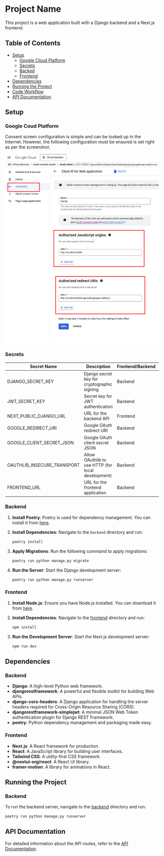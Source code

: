 # Project Name

This project is a web application built with a Django backend and a Next.js frontend.

## Table of Contents

- [Setup](#setup)
    - [Google Cloud Platform](#google-cloud-platform) 
    - [Secrets](#secrets)
    - [Backed](#backend)
    - [Frontend](#frontend)
- [Dependencies](#dependencies)
- [Running the Project](#running-the-project)
- [Code Workflow](#code-workflow)
- [API Documentation](#api-documentation)


## Setup

### Google Coud Platform

Consent screen configuration is simple and can be looked up in the Internet. However, the following configuration must be ensured is set right as per the screenshot.

![Google Coud Platform](.github/images/google_cloud_credentials.png)

### Secrets

| Secret Name               | Description                          | Frontend/Backend | Necessity |
|---------------------------|--------------------------------------|------------------|-----------|
| DJANGO_SECRET_KEY         | Django secret key for cryptographic signing | Backend          | Required  |
| JWT_SECRET_KEY                | Secret key for JWT authentication    | Backend          | Required  |
| NEXT_PUBLIC_DJANGO_URL       | URL for the backend API              | Frontend         | Required  |
| GOOGLE_REDIRECT_URI       | Google OAuth redirect URI            | Backend          | Required  |
| GOOGLE_CLIENT_SECRET_JSON | Google OAuth client secret JSON      | Backend          | Required  |
| OAUTHLIB_INSECURE_TRANSPORT | Allow OAuthlib to use HTTP (for local development) | Backend | Optional  |
| FRONTEND_URL              | URL for the frontend application     | Backend         | Required  |


### Backend

1. **Install Poetry**: Poetry is used for dependency management. You can install it from [here](https://python-poetry.org/docs/#installation).

2. **Install Dependencies**: Navigate to the `backend` directory and run:
    ```sh
    poetry install
    ```

3. **Apply Migrations**: Run the following command to apply migrations:
    ```sh
    poetry run python manage.py migrate
    ```

4. **Run the Server**: Start the Django development server:
    ```sh
    poetry run python manage.py runserver
    ```

### Frontend

1. **Install Node.js**: Ensure you have Node.js installed. You can download it from [here](https://nodejs.org/).

2. **Install Dependencies**: Navigate to the [frontend](../../tree/main/frontend) directory and run:
    ```sh
    npm install
    ```

3. **Run the Development Server**: Start the Next.js development server:
    ```sh
    npm run dev
    ```

## Dependencies

### Backend

- **Django**: A high-level Python web framework.
- **djangorestframework**: A powerful and flexible toolkit for building Web APIs.
- **django-cors-headers**: A Django application for handling the server headers required for Cross-Origin Resource Sharing (CORS).
- **djangorestframework-simplejwt**: A minimal JSON Web Token authentication plugin for Django REST Framework.
- **poetry**: Python dependency management and packaging made easy.

### Frontend

- **Next.js**: A React framework for production.
- **React**: A JavaScript library for building user interfaces.
- **Tailwind CSS**: A utility-first CSS framework.
- **@nextui-org/react**: A React UI library.
- **framer-motion**: A library for animations in React.

## Running the Project

### Backend

To run the backend server, navigate to the [backend](../../tree/main/backend) directory and run:
```sh
poetry run python manage.py runserver
```

## API Documentation

For detailed information about the API routes, refer to the [API Documentation](backend/readme.md#api-documentation).